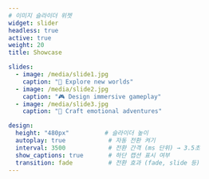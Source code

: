 ```yaml
---
# 이미지 슬라이더 위젯
widget: slider
headless: true
active: true
weight: 20
title: Showcase

slides:
  - image: /media/slide1.jpg
    caption: "🌌 Explore new worlds"
  - image: /media/slide2.jpg
    caption: "🎮 Design immersive gameplay"
  - image: /media/slide3.jpg
    caption: "🧭 Craft emotional adventures"

design:
  height: "480px"          # 슬라이더 높이
  autoplay: true            # 자동 전환 켜기
  interval: 3500            # 전환 간격 (ms 단위) → 3.5초
  show_captions: true       # 하단 캡션 표시 여부
  transition: fade          # 전환 효과 (fade, slide 등)
---
```

